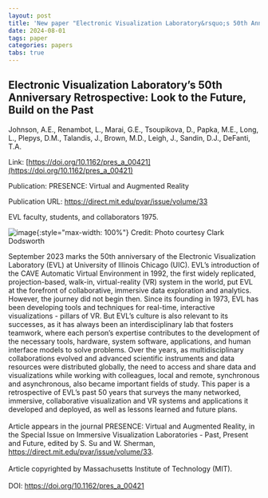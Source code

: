 ```yaml
---
layout: post
title: 'New paper "Electronic Visualization Laboratory&rsquo;s 50th Anniversary Retrospective: Look to the Future, Build on the Past"'
date: 2024-08-01
tags: paper
categories: papers
tabs: true
---
```


## Electronic Visualization Laboratory&rsquo;s 50th Anniversary Retrospective: Look to the Future, Build on the Past
Johnson, A.E., Renambot, L., Marai, G.E., Tsoupikova, D., Papka, M.E., Long, L., Plepys, D.M., Talandis, J., Brown, M.D.,  Leigh, J., Sandin, D.J., DeFanti, T.A.

Link: [https://doi.org/10.1162/pres_a_00421](https://doi.org/10.1162/pres_a_00421)

Publication: PRESENCE: Virtual and Augmented Reality

Publication URL: https://direct.mit.edu/pvar/issue/volume/33

EVL faculty, students, and collaborators 1975.

![image](https://www.evl.uic.edu/output/originals/evl_1975.png-srcw.jpg){:style="max-width: 100%"}
Credit: Photo courtesy Clark Dodsworth

September 2023 marks the 50th anniversary of the Electronic Visualization Laboratory (EVL) at University of Illinois Chicago (UIC). EVL&rsquo;s introduction of the CAVE Automatic Virtual Environment in 1992, the first widely replicated, projection-based, walk-in, virtual-reality (VR) system in the world, put EVL at the forefront of collaborative, immersive data exploration and analytics. However, the journey did not begin then. Since its founding in 1973, EVL has been developing tools and techniques for real-time, interactive visualizations - pillars of VR. But EVL&rsquo;s culture is also relevant to its successes, as it has always been an interdisciplinary lab that fosters teamwork, where each person&rsquo;s expertise contributes to the development of the necessary tools, hardware, system software, applications, and human interface models to solve problems. Over the years, as multidisciplinary collaborations evolved and advanced scientific instruments and data resources were distributed globally, the need to access and share data and visualizations while working with colleagues, local and remote, synchronous and asynchronous, also became important fields of study. This paper is a retrospective of EVL&rsquo;s past 50 years that surveys the many networked, immersive, collaborative visualization and VR systems and applications it developed and deployed, as well as lessons learned and future plans.<br><br>
Article appears in the journal PRESENCE: Virtual and Augmented Reality, in the Special Issue on Immersive Visualization Laboratories - Past, Present and Future, edited by S. Su and W. Sherman, <a href="https://direct.mit.edu/pvar/article/doi/10.1162/pres_a_00421/120470/Electronic-Visualization-Laboratory-s-50th">https://direct.mit.edu/pvar/issue/volume/33</a>.<br><br>
Article copyrighted by Massachusetts Institute of Technology (MIT).<br><br>
DOI: <a href="https://doi.org/10.1162/pres_a_00421">https://doi.org/10.1162/pres_a_00421</a>